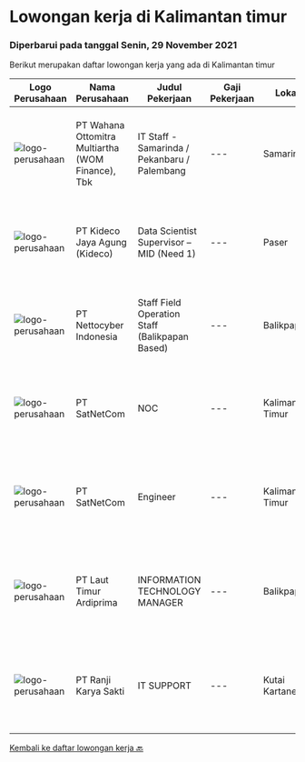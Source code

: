 
  # Lowongan kerja di Kalimantan timur

  ### Diperbarui pada tanggal Senin, 29 November 2021

  Berikut merupakan daftar lowongan kerja yang ada di Kalimantan timur

  |Logo Perusahaan | Nama Perusahaan | Judul Pekerjaan | Gaji Pekerjaan | Lokasi | Deskripsi | Tanggal diunggah | Pranala |
  | -------------- | --------------- | --------------- | --------- | --------- | -------------- | ------- | ----------- |
  |![logo-perusahaan](https://image-service-cdn.seek.com.au/0cd0ed723dba304d73bfec64ce263da9360da79b/ee4dce1061f3f616224767ad58cb2fc751b8d2dc)|PT Wahana Ottomitra Multiartha (WOM Finance), Tbk|IT Staff - Samarinda / Pekanbaru / Palembang|---|Samarinda|Job Description: Troubleshoot all IT system and network problems Monitoring and maintaining computer systems and networks Installing and configuring...|Jumat, 26 November 2021|https://www.jobstreet.co.id/id/job/it-staff-samarinda-pekanbaru-palembang-3702484?token=0~09a10bef-68ff-4dfc-87ca-a05b93d516c3&sectionRank=1&jobId=jobstreet-id-job-3702484|
|![logo-perusahaan](https://image-service-cdn.seek.com.au/c459a3197888e61ec2ebe86d307dcce37e2b470f/ee4dce1061f3f616224767ad58cb2fc751b8d2dc)|PT Kideco Jaya Agung (Kideco)|Data Scientist Supervisor – MID (Need 1)|---|Paser|Requirement: Candidate must possess at least bachelor degree (S1) with major Statistics, Industrial Engineering or Informatics System Have minimum 2...|Kamis, 25 November 2021|https://www.jobstreet.co.id/id/job/data-scientist-supervisor-mid-need-1-3701156?token=0~09a10bef-68ff-4dfc-87ca-a05b93d516c3&sectionRank=2&jobId=jobstreet-id-job-3701156|
|![logo-perusahaan](https://image-service-cdn.seek.com.au/674c8524bef9db14ec8c8e3563d95ed9a3937837/ee4dce1061f3f616224767ad58cb2fc751b8d2dc)|PT Nettocyber Indonesia|Staff Field Operation Staff (Balikpapan Based)|---|Balikpapan|Requirements: Live in Balikpapan  Diploma or Bachelor Degree majoring in Information Technology. Minimum has one year of working experience in related...|Senin, 22 November 2021|https://www.jobstreet.co.id/id/job/staff-field-operation-staff-balikpapan-based-3697109?token=0~09a10bef-68ff-4dfc-87ca-a05b93d516c3&sectionRank=3&jobId=jobstreet-id-job-3697109|
|![logo-perusahaan](https://image-service-cdn.seek.com.au/6108f58b8d52b8e5523830ee4b11d6074377e515/ee4dce1061f3f616224767ad58cb2fc751b8d2dc)|PT SatNetCom|NOC|---|Kalimantan Timur|Requirements: Experience with Unix/Linux platform is highly preferred Having Experience working in NOC ISP Familiarity with the fundamentals of unix...|Rabu, 24 November 2021|https://www.jobstreet.co.id/id/job/noc-3700682?token=0~09a10bef-68ff-4dfc-87ca-a05b93d516c3&sectionRank=4&jobId=jobstreet-id-job-3700682|
|![logo-perusahaan](https://image-service-cdn.seek.com.au/6108f58b8d52b8e5523830ee4b11d6074377e515/ee4dce1061f3f616224767ad58cb2fc751b8d2dc)|PT SatNetCom|Engineer|---|Kalimantan Timur|Specific Requirements: Max 30 Years Old Fresh Graduate or Experienced Background IT Networking or Programming Having Knowledge Electrical (Arus Lemah)...|Senin, 22 November 2021|https://www.jobstreet.co.id/id/job/engineer-3697091?token=0~09a10bef-68ff-4dfc-87ca-a05b93d516c3&sectionRank=5&jobId=jobstreet-id-job-3697091|
|![logo-perusahaan](https://image-service-cdn.seek.com.au/026fb36e25dc3e5ddba0940567670034bd8737cf/ee4dce1061f3f616224767ad58cb2fc751b8d2dc)|PT Laut Timur Ardiprima|INFORMATION TECHNOLOGY MANAGER|---|Balikpapan|Deskripsi Pekerjaan: Menyusun dan mengembangkan perencanaan strategis IT dalam jangka panjang, janga menengah dan jangka pendek. Menyesuaikan rencana...|Senin, 15 November 2021|https://www.jobstreet.co.id/id/job/information-technology-manager-3690673?token=0~09a10bef-68ff-4dfc-87ca-a05b93d516c3&sectionRank=6&jobId=jobstreet-id-job-3690673|
|![logo-perusahaan](https://image-service-cdn.seek.com.au/7c98301bcce5be79e92813e47c97c305e6715231/ee4dce1061f3f616224767ad58cb2fc751b8d2dc)|PT Ranji Karya Sakti|IT SUPPORT|---|Kutai Kartanegara|Site Kutai KartanegaraPersyaratan umum : Usia Maksimal 33 Tahun Pendidikan Minimal D3/S1 jurusan Ilmu Komputer Pernah bekerja di bidang...|Kamis, 11 November 2021|https://www.jobstreet.co.id/id/job/it-support-3686842?token=0~09a10bef-68ff-4dfc-87ca-a05b93d516c3&sectionRank=7&jobId=jobstreet-id-job-3686842|


  [Kembali ke daftar lowongan kerja 🔙](../README.md#daftar-lowongan-kerja)
  
